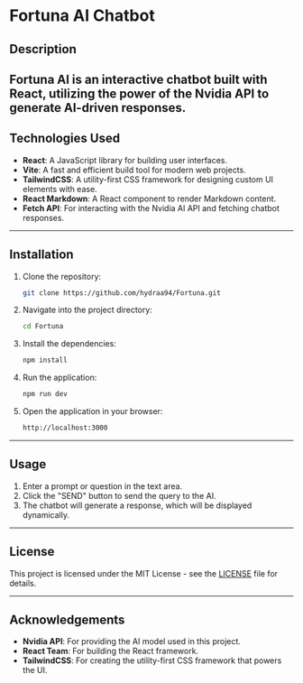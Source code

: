 # **Fortuna AI Chatbot**

## **Description**

Fortuna AI is an interactive chatbot built with React, utilizing the power of the Nvidia API to generate AI-driven responses.
---

## **Technologies Used**

- **React**: A JavaScript library for building user interfaces.
- **Vite**: A fast and efficient build tool for modern web projects.
- **TailwindCSS**: A utility-first CSS framework for designing custom UI elements with ease.
- **React Markdown**: A React component to render Markdown content.
- **Fetch API**: For interacting with the Nvidia AI API and fetching chatbot responses.

---

## **Installation**

1. Clone the repository:

   ```bash
   git clone https://github.com/hydraa94/Fortuna.git
   ```

2. Navigate into the project directory:

   ```bash
   cd Fortuna
   ```

3. Install the dependencies:

   ```bash
   npm install
   ```

4. Run the application:

   ```bash
   npm run dev
   ```

5. Open the application in your browser:
   ```bash
   http://localhost:3000
   ```

---

## **Usage**

1. Enter a prompt or question in the text area.
2. Click the "SEND" button to send the query to the AI.
3. The chatbot will generate a response, which will be displayed dynamically.

---

## **License**

This project is licensed under the MIT License - see the [LICENSE](LICENSE) file for details.

---

## **Acknowledgements**

- **Nvidia API**: For providing the AI model used in this project.
- **React Team**: For building the React framework.
- **TailwindCSS**: For creating the utility-first CSS framework that powers the UI.
